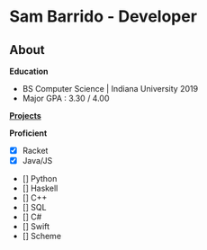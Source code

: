 # Sam Barrido - Developer
## About
**Education**
- BS Computer Science &#124; Indiana University 2019
- Major GPA : 3.30 / 4.00

[**Projects**](projects.md)

**Proficient**
-  [x] Racket
-  [x] Java/JS
-  [] Python
-  [] Haskell
-  [] C++
-  [] SQL
-  [] C#
-  [] Swift
-  [] Scheme
